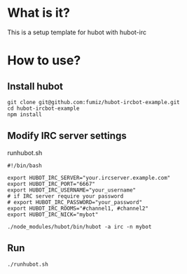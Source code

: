 # What is it?

This is a setup template for hubot with hubot-irc

# How to use?

## Install hubot
```
git clone git@github.com:fumiz/hubot-ircbot-example.git
cd hubot-ircbot-example
npm install
```

## Modify IRC server settings
runhubot.sh
```
#!/bin/bash
 
export HUBOT_IRC_SERVER="your.ircserver.example.com"
export HUBOT_IRC_PORT="6667"
export HUBOT_IRC_USERNAME="your_username"
# if IRC server require your password
# export HUBOT_IRC_PASSWORD="your_password"
export HUBOT_IRC_ROOMS="#channel1, #channel2"
export HUBOT_IRC_NICK="mybot"
 
./node_modules/hubot/bin/hubot -a irc -n mybot
```

## Run
```
./runhubot.sh
```

